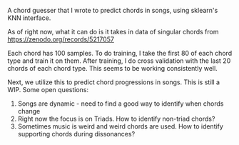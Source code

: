 A chord guesser that I wrote to predict chords in songs, using sklearn's KNN interface.

As of right now, what it can do is it takes in data of singular chords from https://zenodo.org/records/5217057

Each chord has 100 samples. To do training, I take the first 80 of each chord type and train it on them. After training, I do cross validation with the last 20 chords of each chord type. This seems to be working consistently well.

Next, we utilize this to predict chord progressions in songs. This is still a WIP. Some open questions:

1) Songs are dynamic - need to find a good way to identify when chords change
2) Right now the focus is on Triads. How to identify non-triad chords?
3) Sometimes music is weird and weird chords are used. How to identify supporting chords during dissonances?
